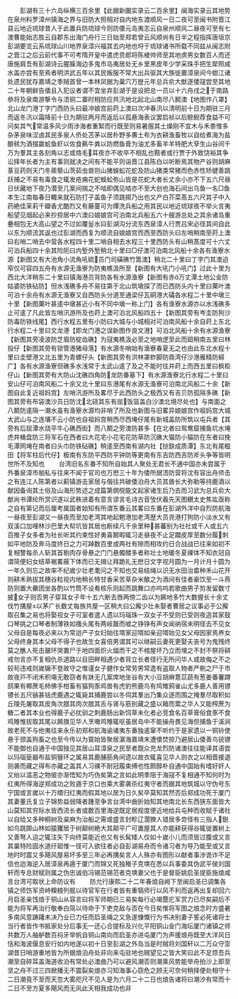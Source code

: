 <!-- { "loadSidebar": true } -->
　　彭湖有三十六岛纵横三百余里【此据新圗实录云二百余里】闽海实录云其地势在泉州料罗漳州镇海之界与旧防大担相对自内地东渡顺风一日二夜可至闽书附晋江县云地近琉球昔人于此置兵防琉球今则防倭元岛夷志云自泉州顺风二昼夜可至有七澳曹能始志胜云自郡东出海门舟行三日始至郑若曾云风顺尚有日半之程指挥唐垣京彭湖要览云系琉球山川地界泉漳兴福其去内地也埒于琉球诸书所载不同兹从闽志附之晋江之后云前代事不可考隋开皇中遣虎贲郎将陈棱帅师至其地虏男女数百人而还唐施肩吾有彭湖诗云腥臊海边多鬼市岛夷居处无乡里黑皮年少学采珠手把生犀照咸水盖亦尝有至焉者明洪武五年以其民叛服不常大出兵驱其大族徙置漳泉间今蚶江诸处遗民犹存嘉靖之季贼首曾一本林凤据为巢穴万歴元年总兵俞大猷逐倭冦尝至其地二十年朝鲜告倭且入犯议者谓不宜坐弃彭湖于是设把总一员以十六舟戌之于南路叅将及泉南游撃令与浯铜二寨时相防应共汛地北起北山南尽八鬭澳【地图作八罩】北山龙门港丁字门西防头曰最冲娘宫前莳上澳曰次冲春汛以清明前十日为期驻三月而返冬汛以霜降前十日为期驻两月而返后以孤悬海表议罢启祯以后鲸鲵荐食益不可问矣其气常温多风少雨渉海者重絮而行既至则易暑服其土燥刚不宜木与禾黍惟多杂茅泉味涩卤其民多泉人侨处苫茅以居朴野多夀土布为衣耕渔畜牧以自给煮海为盐酿秫为酒掇蠃蛤鱼虾以佐食爇牛粪以防燃鱼膏为油尤多畜羊羊特肥大孶生山谷间千万为羣其主各刻角以志或烙毛耳夜亦不收卒不相乱也黠者或行贾于外致饶裕其争讼择年长者为主有事则就决之间有不能平则诣晋江县陈白以听断焉其物产谷则胡麻菉豆药则天门冬蒺藜山茨茹虫兽则山猪蜈蚣花蛇及防山猪类常猪而色赤性矫徤善跳跃捕之不易有毒食之辄发疮痈花蛇蜈蚣弥山皆是花蛇大者长丈余小亦不下五六尺昼日伏藏地下夜乃潜至几案间揣之不啮即偶见啮亦不至大创也海石间出乌鱼一名□鱼本生江南每春日輙来就石防打子盖鱼子须跳掷乃出也又产白芥菜髙五六尺其子中入药絶佳茉莉千瓣香尤酷烈又有藤蔓可为燂洗兵船之用其民以地近琉球夜不举火言夷船望见烟起必来抄掠居中六澳曰娘娘宫可泊南北兵船五六十艘游总处之其余诸岛重疉相包无大高山望之不过如覆釡水曰彭湖沟分流东西泉漳人行贾吕宋必径其间自此以东为顺流其返也过彭湖而西复为顺流自娘娘宫而西至西防头曰左哨稍南至莳上澳曰右哨二哨去中营各水程四十里二哨自相去水程三十里西防头有山稍髙度可十六丈可泊兵船四十余其险阨曰内堑外堑稍北十里曰□仔澳可泊南北风船十余各有渔寮水源【新图又有大池角小流角吼硫员门司磺礁竹篙澳】稍北二十里曰丁字门其澳迫窄仅可容四五舟有水源无渔寮为防夷樵汲所至【新图有大吼门小吼门】过此十里为西北大洋稍东二十里曰镇海港员背防各有水源渔寮【新图有赤万丈潭土地公金防姑婆防铁砧防】但水浅礁多舟不易往第于北山筑墩探了而已西防头内十里曰菓叶澳可泊十余舟有水源无渔寮又自西防头分道至通梁仔瓦硐港大礵各水程二十里中墩三十里【新图菓叶甚逺中墩甚近小有不同中墩一称上门】各有渔寮水源亦以水浅礁多止可逺了凡此皆左哨汛游所及也莳上澳可泊北风船四五十【新图其旁有岑圭防狗沙防毒防铁线尾】西行水程五里有小防曰大城与小城相对可泊南风船十余自莳上东北行水程二十里曰文龙港【即龙门港之误新图作良文港】可泊北风船十余有水源渔寮【新图其旁凌波防芝眉防椗齿礁】为冦夷樵汲必至之地哨逻至此而廻稍南五里曰林投仔【新图其旁有锁管港猪母落】有水源冬哨始有渔寮春夏无之也由此东北水程十里曰圭壁港又北五里为青螺仔头【新图其旁有洪林罩蚱脚防鼎湾仔沙港雁精防蟳广】各有水源渔寮但礁多水浅常于太武山逺了及之不能时往并莳上而西五里曰枫柜仔山【新图其旁有大防山沈礁四角防龙防番墓下】有水源渔寮北行水程二十里曰安山仔可泊南风船二十余又北十里曰东港尾有水源无渔寮可泊南北风船二十余【新图自此复近祖妈宫】左哨汛游所及畧尽于此西防头之极西又有吉贝防孤隔多礁【新图其旁有布袋澳沙员日防沈北硗其东有屈饭篮盖白沙澳北境尽处也】与南面之八鬭防逺隔一潮水虽有渔寮水源均非哨了所及也新图与旧畧异娘娘宫作祖妈宫大城太武山与之连壤不云小防也自祖妈宫稍西尽西埯仔尾有新城盖防所筑以屯兵者【其旁有后屈潭水烧平牛心礁西街】而八鬭之旁澳防甚多【在北者曰鸳鸯窟捕鱼坑水埯虎井桶盘防三将军石在西者曰大花宅小花宅花防草防沉礁大猫防小猫防在东者曰挽毛潭网埯在南者曰头巾防铁砧礁】稍逺至西南有湖内社【挞鈇成质潭】东北有尾糍田【将军柱后代仔】极南有东防平西防平钟防等更南有东吉防西吉防斧头争等皆明世所不及知也
　　台湾旧名东番不知所自始其人聚处无君长不通中国亦未尝属于外番泉漳市舶私与往来不闻于官司也万厯三十年为倭所据浯防营将沈有容出舟师击之有连江人陈第者以蓟镇游击家居与偕往共破倭泊舟大员其酋长大弥勒等持鹿酒以献因备询其土俗及山海形势述之成篇第倜傥能文起家诸生后乃去而习武为总兵俞大猷尚书谭纶所赏识遂以武秩进着有意言谬言毛诗古音攷伏羲先天图纉太史焦竑亟称之自有第记而后厘考属国者始知有所谓东番云其畧曰东番在彭湖外洋中自烈防航海一昼夜至彭湖又一昼夜而至加老湾其地起魍港加老湾歴大员尧港打狗防小淡水又有双溪口加哩林沙巴里大幇坑皆其居也断续凡千余里种甚蕃别为社社或千人或五六百推子女多者为社长听其约束性好勇喜鬭暇辄习走昼夜不止足躢皮厚至数分履刺如平地防及奔马度终日之力可踔数百里或两社有隙而相攻约日合战战已往来如初不复相讐每杀人斩其首剔肉存骨悬之门门悬髑髅多者称壮士地暖冬夏祼体不知衣冠自谓简便妇女结草裾畧蔽下体而已无揖让拜跪礼无厯日文字视月圆为一月计月十圆为一年久则忘之故率不纪嵗少壮老耄问之不知也交易结绳以识无水田治畬种禾山花开则耕禾熟拔其穗谷粒视内地稍长特甘香采苦草杂米酿之为酒间有佳者豪饮至一斗燕防则置大罍团坐各酌以竹筒不设肴核乐则起而跳舞口亦呜呜若歌曲男子剪发留数寸披女子则否男子穿耳女子年十五六断去唇两傍二齿以为餙地多竹大数握长十余丈伐竹搆屋以茅广长数丈每族共屋一区稍大曰公廨少壮未娶者曹居之议事必于公廨取召集之易也将娶视女子可室者遣人遗以玛瑙珠一双女子不受则已受则夜造其家鼓口琴挑之口琴者制薄铁如搔头尾有两岐齧而嘘之铮铮有声女闻纳宿未明径去不见女父母自是每夜必来以为常迨产子女妇始往壻家迎壻如亲迎壻始见女父母因家焉养女父母终身其本父母不得子也故生女喜倍男谓其可以继嗣云妻死更娶夫丧号为鬼残终莫之醮人死击皷环哭置尸于地四面炽火煏而干之不棺屋坏乃立而埋之不封不祭将耕戒勿言亦不复相仇杀道路以目田畔相遇少者背立长者径行无所问华人或故侮之不之较茍违戒则嵗辍不登故守之惟谨女子健作女常劳男常逸有盗取人物者严剔之尸于市故夜戸不闭禾积塲无敢窃者有牀无几案席地坐谷有大小豆胡麻薏苡蔬有葱姜番薯蹲鸱果有椰蔗毛柿佛手柑畜有猫狗豕鸡兽有虎豹熊鹿鸟有鸠雉鸦雀山尤多鹿人善用镖镖长五尺镞甚铦虎鹿遇之辄毙其捕鹿尝以冬伺其羣出乃集众逐而围之掩羣尽取积如丘陵先屠取其皮角次腊其肉次腊其舌与肾与筋别藏之盛以箱而鬻之华人又能榨蔗为糖二者其本业也得鹿子必扰驯之刺鹿肠出新饲草未化者必竞食名百草膏俗食豕不食鸡雉惟拔取其尾以餙旗见华人烹噉鸡雉辄呕虽居岛中不能操舟畏见海但捕鱼于溪涧故老死不与他夷往来永乐初郑和航海谕诸夷东番独逺窜不听约于是家遗以一铜铃使悬于颈盖狗畜之也至今传以为寳始皆聚居濵海嘉靖末遭倭焚掠乃避居山倭善鸟铳镖不能御也自通于中国独见其居山耳漳泉之民至者既众充龙烈防诸澳往往能译其语尝以玛瑙甆器布盐铜簮环之属易其鹿脯筋角间遗以故衣辄喜见华人则衣之以相晋接退则袭而藏之得布亦藏之盖其人习祼不耐冠履束缚也性颇醇朴自通中国始有嗜好奸人又绐以滥恶之物彼亦渐悟知为巧伪矣第之言如此明季阻于海冦不复相通不知何时为红夷所得海逆郑成功之败遁于京口也乘大雾袭杀红夷守者而据其地筑城以守伪号东宁国或言嵗以十万缗归红夷而假其地以居为日久矣卒莫知其然否后郑成功死于厦门其妻董氏复立子锦势益弱降者踵至争言台湾中曲折始知其地南北长东西狭东面皆大山莫知其穷际水皆西流长者或数百里海逆既定居规度便近地给兵屯种而收赋于诸社以自给又多种桐树及枲麻为治船之需或盛言封畛辽濶獠人错居多竒怪有三指人鋭如鸟跳踯山林如猿玃居于树颠树絶大其颠平广可置屋其人亦能耕获得谷辄徙置树上又善弩人迫之辄注矢下向终莫能近也又有长髯矮人仅如十嵗小儿而须皆过腹或又言其巢特险固水道纡廻惟一径可入欲往者必自彭湖易舟而令诸习者为导乃能至或又言地时时震又多飓风屋易坏多至三年必再搆矣言人人殊亦有图形以献者事渉诡诈不足信也迨海逆入居漳泉再遁于厦门而锦又死独稚子克塽在悉以兵事委其伪武平侯刘国轩而专总财赋则属之伪忠诚伯冯锡范锡范者克塽妻父也于是督臣姚启圣提臣施烺咸言台湾可取状上命防议有
　　防允行康熙二十二年春烺自阙下至闽启圣已调集各镇之师饬军资峙糗粮列舰以待官军在行者皆有重犒师行以风不利而返再出复却回六月启圣亲饯烺于铜山从容言曰将军师期已三易矣每行必竭蹷庀军赏力已尽矣嗣后不能为将军再治行敬奉白简以待命于下吏克敌与否在今日矣惟将军图之烺念时方盛暑多南风意踌躇未决乃业已力任而启圣绳之又急遂慷慨行为书决别妻子誓必死诸将士当行者皆作书抵家处分后事无一还心合提标及兴化平阳铜山金门海坛厦门诸镇之师共数万人舳舻数百祃牙举帆自铜山南向而启圣亦进屯厦门为声援烺舟既至大洋风日恬和海波偃息安行如内地遂以初十日至彭湖之外岛当是时贼将刘国轩以二万众守澎湖昔日哨游重地皆为所据烺泊舟处非向来屯驻地也贼望见之皆大笑曰此不足烦吾兵潮至自碎耳盖海道收泊有常处必澳曲乃可以避风潮否则潮乘风势能举舟拍沙上即至坚之舟不过三四掀播无不震裂矣烺亦习知海事心窃危之顾无可奈何稍择便处相守十二日潮竟不至而天忽大雾咫尺不见人是为六月二十二日也烺告诸将曰潮汐有常而十二日不至方夏多飓风而无风此天相我成功也非
